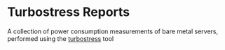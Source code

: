 # Turbostress Reports
A collection of power consumption measurements of bare metal servers, performed using the [turbostress](https://github.com/teads/turbostress) tool
